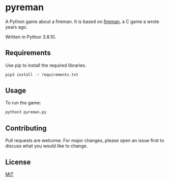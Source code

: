 # pyreman
A Python game about a fireman. It is based on [fireman](https://github.com/grisoe/fireman), 
a C game a wrote years ago.

Written in Python 3.8.10.


## Requirements
Use pip to install the required libraries.
```bash
pip3 install -r requirements.txt
```


## Usage
To run the game:
```bash
python3 pyreman.py
```


## Contributing
Pull requests are welcome. For major changes, please open an issue first to discuss what you would like to change.


## License
[MIT](https://choosealicense.com/licenses/mit/)